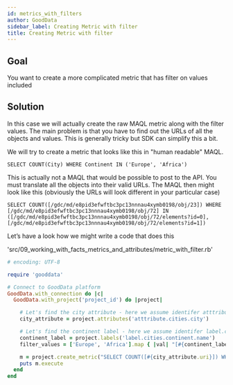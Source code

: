 ```yaml
---
id: metrics_with_filters
author: GoodData
sidebar_label: Creating Metric with filter
title: Creating Metric with filter
---
```


Goal
-------

You want to create a more complicated metric that has filter on values
included

Solution
--------

In this case we will actually create the raw MAQL metric along with the
filter values. The main problem is that you have to find out the URLs of
all the objects and values. This is generally tricky but SDK can
simplify this a bit.

We will try to create a metric that looks like this in "human readable"
MAQL.

    SELECT COUNT(City) WHERE Continent IN ('Europe', 'Africa')

This is actually not a MAQL that would be possible to post to the API.
You must translate all the objects into their valid URLs. The MAQL then
might look like this (obviously the URLs will look different in your
particular case)

    SELECT COUNT([/gdc/md/e8pid3efwftbc3pc13nnnau4xymb0198/obj/23]) WHERE [/gdc/md/e8pid3efwftbc3pc13nnnau4xymb0198/obj/72] IN ([/gdc/md/e8pid3efwftbc3pc13nnnau4xymb0198/obj/72/elements?id=0], [/gdc/md/e8pid3efwftbc3pc13nnnau4xymb0198/obj/72/elements?id=1])

Let’s have a look how we might write a code that does this


'src/09\_working\_with\_facts\_metrics\_and\_attributes/metric\_with\_filter.rb'
```ruby
# encoding: UTF-8

require 'gooddata'

# Connect to GoodData platform
GoodData.with_connection do |c|
  GoodData.with_project('project_id') do |project|

    # Let's find the city attribute - here we assume identifer atttribute.cities.city
    city_attribute = project.attributes('atttribute.cities.city')

    # Let's find the continent label - here we assume identifer label.cities.continent.name
    continent_label = project.labels('label.cities.continent.name')
    filter_values = ['Europe', 'Africa'].map { |val| "[#{continent_label.find_value_uri(val)}]" }.join(', ')

    m = project.create_metric("SELECT COUNT([#{city_attribute.uri}]) WHERE #{continent_label.uri} IN #{filter_values}", extended_notation: false)
    puts m.execute
  end
end
```
